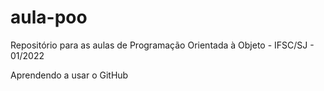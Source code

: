 # aula-poo
Repositório para as aulas de Programação Orientada à Objeto - IFSC/SJ - 01/2022

Aprendendo a usar o GitHub
